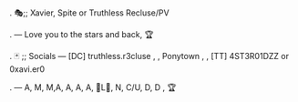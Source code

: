 . 🎭;; Xavier, Spite or Truthless Recluse/PV

 . — Love you to the stars and back, 🏆

. 🃏 ;; Socials — [DC] truthless.r3cluse , , Ponytown , , [TT] 4ST3R01DZZ   or 0xavi.er0

. — A, M, M,A, A, A, A, 💙L🖤, N, C/U, D, D , 🏆
